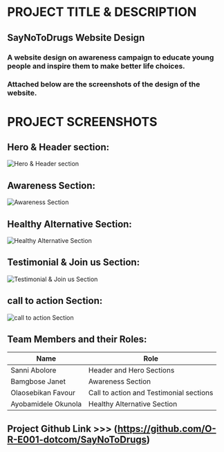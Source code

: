 # PROJECT TITLE & DESCRIPTION
## SayNoToDrugs Website Design
### A website design on awareness campaign to educate young people and inspire them to make better life choices.  
### Attached below are the screenshots of the design of the website.

# PROJECT SCREENSHOTS

## Hero & Header section:
![Hero & Header section](https://github.com/O-R-E001-dotcom/SayNoToDrugs/issues/1#issue-3419456273)

## Awareness Section:
![Awareness Section](https://github.com/O-R-E001-dotcom/SayNoToDrugs/issues/1#issue-3419456273)

## Healthy Alternative Section:
![Healthy Alternative Section](https://github.com/O-R-E001-dotcom/SayNoToDrugs/issues/1#issue-3419456273)

## Testimonial & Join us Section:
![Testimonial & Join us Section](https://github.com/O-R-E001-dotcom/SayNoToDrugs/issues/1#issue-3419456273)

## call to action Section:
![call to action Section](https://github.com/O-R-E001-dotcom/SayNoToDrugs/issues/1#issue-3419456273)

## Team Members and their Roles:
| Name | Role |
| --- | --- |
| Sanni Abolore | Header and Hero Sections |
| Bamgbose Janet | Awareness Section |
| Olaosebikan Favour | Call to action and Testimonial sections |
| Ayobamidele Okunola | Healthy Alternative Section |

## Project Github Link >>> (https://github.com/O-R-E001-dotcom/SayNoToDrugs)
